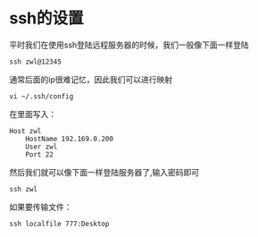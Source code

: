 # ssh的设置

平时我们在使用ssh登陆远程服务器的时候，我们一般像下面一样登陆

```
ssh zwl@12345
```

通常后面的ip很难记忆，因此我们可以进行映射

```
vi ~/.ssh/config
```

在里面写入：

```
Host zwl
	HostName 192.169.0.200
	User zwl
	Port 22
```

然后我们就可以像下面一样登陆服务器了,输入密码即可

```
ssh zwl
```

如果要传输文件：

```
ssh localfile 777:Desktop
```


